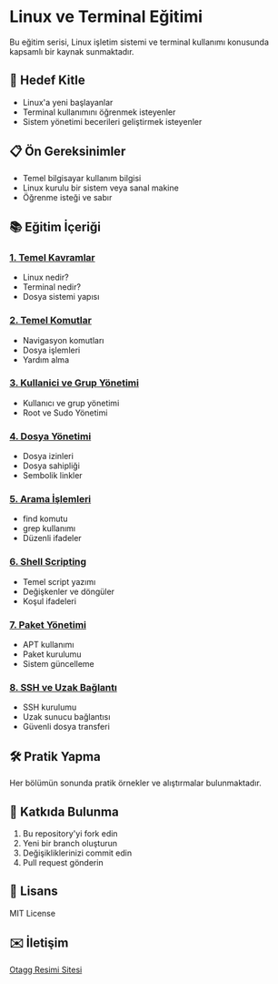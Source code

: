 # Linux ve Terminal Eğitimi

Bu eğitim serisi, Linux işletim sistemi ve terminal kullanımı konusunda kapsamlı bir kaynak sunmaktadır.

## 🎯 Hedef Kitle
- Linux'a yeni başlayanlar
- Terminal kullanımını öğrenmek isteyenler
- Sistem yönetimi becerileri geliştirmek isteyenler

## 📋 Ön Gereksinimler
- Temel bilgisayar kullanım bilgisi
- Linux kurulu bir sistem veya sanal makine
- Öğrenme isteği ve sabır

## 📚 Eğitim İçeriği

### [1. Temel Kavramlar](./01-temel-kavramlar/README.md)
- Linux nedir?
- Terminal nedir?
- Dosya sistemi yapısı

### [2. Temel Komutlar](./02-temel-komutlar/README.md)
- Navigasyon komutları
- Dosya işlemleri
- Yardım alma

### [3. Kullanici ve Grup Yönetimi](./03-kullanıcı-ve-grup-yönetimi/)
- Kullanıcı ve grup yönetimi
- Root ve Sudo Yönetimi

### [4. Dosya Yönetimi](./04-dosya-yonetimi/)
- Dosya izinleri
- Dosya sahipliği
- Sembolik linkler

### [5. Arama İşlemleri](./05-arama/)
- find komutu
- grep kullanımı
- Düzenli ifadeler

### [6. Shell Scripting](./06-shell-scripting/)
- Temel script yazımı
- Değişkenler ve döngüler
- Koşul ifadeleri

### [7. Paket Yönetimi](./07-paket-yonetimi/)
- APT kullanımı
- Paket kurulumu
- Sistem güncelleme

### [8. SSH ve Uzak Bağlantı](./08-ssh/)
- SSH kurulumu
- Uzak sunucu bağlantısı
- Güvenli dosya transferi

## 🛠️ Pratik Yapma
Her bölümün sonunda pratik örnekler ve alıştırmalar bulunmaktadır.

## 🤝 Katkıda Bulunma
1. Bu repository'yi fork edin
2. Yeni bir branch oluşturun
3. Değişikliklerinizi commit edin
4. Pull request gönderin

## 📜 Lisans
MIT License

## ✉️ İletişim
[Otagg Resimi Sitesi](https://www.uludag.edu.tr/otonom)